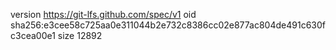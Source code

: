 version https://git-lfs.github.com/spec/v1
oid sha256:e3cee58c725aa0e311044b2e732c8386cc02e877ac804de491c630fc3cea00e1
size 12892
